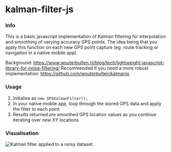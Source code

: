 # kalman-filter-js

### Info

This is a basic javascript implementation of Kalman filtering for interpolation and smoothing of varying accuracy GPS points. 
The idea being that you apply this function on each new GPS point capture (eg. route tracking or navigation in a native mobile app).

Background: https://www.wouterbulten.nl/blog/tech/lightweight-javascript-library-for-noise-filtering/
Recommended if you need a more robust implementation: https://github.com/wouterbulten/kalmanjs

### Usage

1. Initialise as `new GPSKalmanFilter();`
2. In your native mobile app, loop through the stored GPS data and apply the filter to each point
3. Results returned are smoothed GPS location values as you continue iterating over new XY locations

### Visualisation

![Kalman filter applied to a noisy dataset.](https://github.com/wouterbulten/kalmanjs/resources/kalman-example.png?raw=true "Kalman filter applied to a noisy dataset.")
